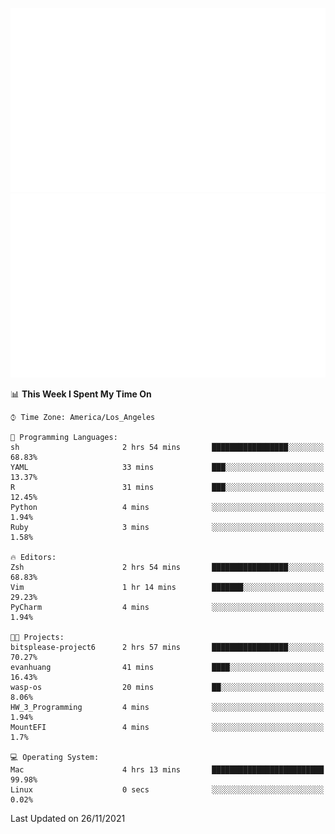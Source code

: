 <a href="https://github.com/jstrieb/github-stats">
 
![](https://github.com/evanhuang117/github-stats/blob/master/generated/overview.svg)
![](https://github.com/evanhuang117/github-stats/blob/master/generated/languages.svg)

</a>

<!--START_SECTION:waka-->
📊 **This Week I Spent My Time On** 

```text
⌚︎ Time Zone: America/Los_Angeles

💬 Programming Languages: 
sh                       2 hrs 54 mins       █████████████████░░░░░░░░   68.83% 
YAML                     33 mins             ███░░░░░░░░░░░░░░░░░░░░░░   13.37% 
R                        31 mins             ███░░░░░░░░░░░░░░░░░░░░░░   12.45% 
Python                   4 mins              ░░░░░░░░░░░░░░░░░░░░░░░░░   1.94% 
Ruby                     3 mins              ░░░░░░░░░░░░░░░░░░░░░░░░░   1.58%

🔥 Editors: 
Zsh                      2 hrs 54 mins       █████████████████░░░░░░░░   68.83% 
Vim                      1 hr 14 mins        ███████░░░░░░░░░░░░░░░░░░   29.23% 
PyCharm                  4 mins              ░░░░░░░░░░░░░░░░░░░░░░░░░   1.94%

🐱‍💻 Projects: 
bitsplease-project6      2 hrs 57 mins       █████████████████░░░░░░░░   70.27% 
evanhuang                41 mins             ████░░░░░░░░░░░░░░░░░░░░░   16.43% 
wasp-os                  20 mins             ██░░░░░░░░░░░░░░░░░░░░░░░   8.06% 
HW_3_Programming         4 mins              ░░░░░░░░░░░░░░░░░░░░░░░░░   1.94% 
MountEFI                 4 mins              ░░░░░░░░░░░░░░░░░░░░░░░░░   1.7%

💻 Operating System: 
Mac                      4 hrs 13 mins       █████████████████████████   99.98% 
Linux                    0 secs              ░░░░░░░░░░░░░░░░░░░░░░░░░   0.02%

```


 Last Updated on 26/11/2021
<!--END_SECTION:waka-->
